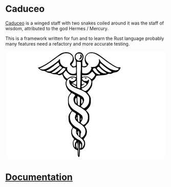 # Caduceo

<!--- ![](./Caduceus.jpg "Caduceo") 
--->
[Caduceo](https://en.wikipedia.org/wiki/Caduceus) 
is a winged staff with two snakes coiled around it was the staff of wisdom, attributed to the god Hermes / Mercury.

This is a framework written for fun and to learn the Rust language probably many features need a refactory and more accurate testing.


![drawing](Caduceus.jpg)

# [Documentation](https://metalneox.github.io/Caduceo/caduceo/)